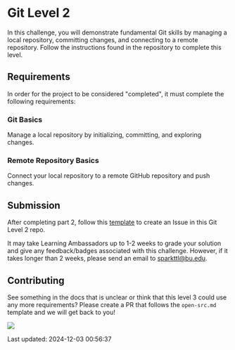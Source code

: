 # Git Level 2

In this challenge, you will demonstrate fundamental Git skills by managing a local repository, committing changes, and connecting to a remote repository. Follow the instructions found in the repository to complete this level.

## Requirements

In order for the project to be considered "completed", it must complete the following requirements:

### Git Basics

Manage a local repository by initializing, committing, and exploring changes.

### Remote Repository Basics

Connect your local repository to a remote GitHub repository and push changes.

## Submission

After completing part 2, follow this [template](https://github.com/hajiix/git-level2/issues/1) to create an Issue in this Git Level 2 repo.

It may take Learning Ambassadors up to 1-2 weeks to grade your solution and give any feedback/badges associated with this challenge. However, if it takes longer than 2 weeks, please send an email to sparkttl@bu.edu.

## Contributing

See something in the docs that is unclear or think that this level 3 could use any more requirements? Please create a PR that follows the `open-src.md` template and we will get back to you!

<a href="https://contrib.rocks">
  <img src="https://contrib.rocks/image?repo=BU-Spark-Learning-Ambassadors/paths-level3-template" />
</a>

<!-- PUT GOLD BADGE OF SKILL HERE -->
<!-- <div style="display: flex; align-items: center; justify-content: center;">
<img src="https://pngimg.com/d/gold_medal_PNG28.png" width='200'/>
</div> -->

Last updated: 2024-12-03 00:56:37
